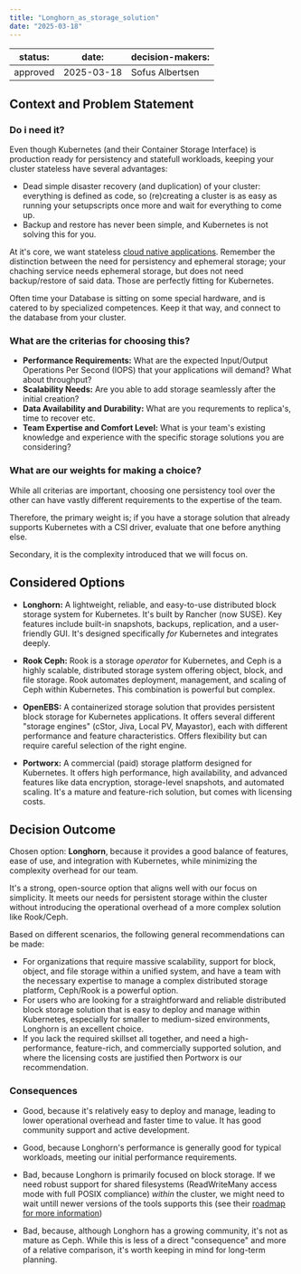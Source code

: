 ```yaml
---
title: "Longhorn_as_storage_solution"
date: "2025-03-18"
---
```



| status: | date: | decision-makers: |
| --- | --- | --- |
| approved | 2025-03-18 | Sofus Albertsen |


## Context and Problem Statement

### Do i need it?

Even though Kubernetes (and their Container Storage Interface) is production ready for persistency and statefull workloads, keeping your cluster stateless have several advantages:

* Dead simple disaster recovery (and duplication) of your cluster: everything is defined as code, so (re)creating a cluster is as easy as running your setupscripts once more and wait for everything to come up.
* Backup and restore has never been simple, and Kubernetes is not solving this for you. 

At it's core, we want stateless [cloud native applications](https://kodekloud.com/blog/cloud-native-principles-explained/).
Remember the distinction between the need for persistency and ephemeral storage; your chaching service needs ephemeral storage, but does not need backup/restore of said data. Those are perfectly fitting for Kubernetes.

Often time your Database is sitting on some special hardware, and is catered to by specialized competences. 
Keep it that way, and connect to the database from your cluster.

### What are the criterias for choosing this?

* **Performance Requirements:** What are the expected Input/Output Operations Per Second (IOPS) that your applications will demand? What about throughput?
* **Scalability Needs:** Are you able to add storage seamlessly after the initial creation?
* **Data Availability and Durability:** What are you requrements to replica's, time to recover etc.
* **Team Expertise and Comfort Level:** What is your team's existing knowledge and experience with the specific storage solutions you are considering? 

### What are our weights for making a choice?

While all criterias are important, choosing one persistency tool over the other can have vastly different requirements to the expertise of the team.

Therefore, the primary weight is; if you have a storage solution that already supports Kubernetes with a CSI driver, evaluate that one before anything else.

Secondary, it is the complexity introduced that we will focus on.


## Considered Options

* **Longhorn:**  A lightweight, reliable, and easy-to-use distributed block storage system for Kubernetes.  It's built by Rancher (now SUSE). Key features include built-in snapshots, backups, replication, and a user-friendly GUI.  It's designed specifically *for* Kubernetes and integrates deeply.

* **Rook Ceph:** Rook is a storage *operator* for Kubernetes, and Ceph is a highly scalable, distributed storage system offering object, block, and file storage.  Rook automates deployment, management, and scaling of Ceph within Kubernetes. This combination is powerful but complex.

* **OpenEBS:**  A containerized storage solution that provides persistent block storage for Kubernetes applications.  It offers several different "storage engines" (cStor, Jiva, Local PV, Mayastor), each with different performance and feature characteristics.  Offers flexibility but can require careful selection of the right engine.

* **Portworx:** A commercial (paid) storage platform designed for Kubernetes.  It offers high performance, high availability, and advanced features like data encryption, storage-level snapshots, and automated scaling.  It's a mature and feature-rich solution, but comes with licensing costs.


## Decision Outcome


Chosen option: **Longhorn**, because it provides a good balance of features, ease of use, and integration with Kubernetes, while minimizing the complexity overhead for our team. 

It's a strong, open-source option that aligns well with our focus on simplicity.
It meets our needs for persistent storage within the cluster without introducing the operational overhead of a more complex solution like Rook/Ceph.


Based on different scenarios, the following general recommendations can be made: 

- For organizations that require massive scalability, support for block, object, and file storage within a unified system, and have a team with the necessary expertise to manage a complex distributed storage platform, Ceph/Rook is a powerful option. 
- For users who are looking for a straightforward and reliable distributed block storage solution that is easy to deploy and manage within Kubernetes, especially for smaller to medium-sized environments, Longhorn is an excellent choice.
- If you lack the required skillset all together, and need a high-performance, feature-rich, and commercially supported solution, and where the licensing costs are justified then Portworx is our recommendation.


### Consequences

* Good, because it's relatively easy to deploy and manage, leading to lower operational overhead and faster time to value. It has good community support and active development.
* Good, because Longhorn's performance is generally good for typical workloads, meeting our initial performance requirements.

* Bad, because Longhorn is primarily focused on block storage. If we need robust support for shared filesystems (ReadWriteMany access mode with full POSIX compliance) *within* the cluster, we might need to wait untill newer versions of the tools supports this (see their [roadmap for more information](https://github.com/longhorn/longhorn/wiki/Roadmap#longhorn-v111-january-2026))
* Bad, because, although Longhorn has a growing community, it's not as mature as Ceph. While this is less of a direct "consequence" and more of a relative comparison, it's worth keeping in mind for long-term planning.
